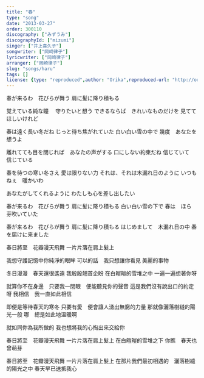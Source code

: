 ```yaml
---
title: "春"
type: "song"
date: "2013-03-27"
order: 300110
discography: ["みずうみ"]
discographyId: ["mizumi"]
singer: ["井上喜久子"]
songwriter: ["岡崎律子"]
lyricwriter: ["岡崎律子"]
arranger: ["岡崎律子"]
slug: "songs/haru"
tags: []
license: {type: "reproduced",author: "Orika",reproduced-url: "http://orikamushi.myweb.hinet.net",reproduced-website: "織歌蟲"}
---
```


春が来るわ　花びらが舞う 
肩に髪に降り積もる 

覚えている純な瞳　 守りたいと想う 
できるならば　きれいなものだけを 
見ててほしいけれど 

春は遠く長い冬だね 
じっと待ち焦がれていた 
白い白い雪の中で 
幾度　あなたを想うよ 

離れてても目を閉じれば　あなたの声がする 
口にしない約束だね 
信じていて　信じている 

春を待つの寒い冬さえ 
愛は限りない力 
それは、それは木漏れ日のように 
いつも　ねぇ　暖かいわ 

あなたがしてくれるように 
わたしも心を差し出したい 

春が来るわ　花びらが舞う 
肩に髪に降り積もる 
白い白い雪の下で 
春は　ほら　芽吹いていた

春が来るわ　花びらが舞う 
肩に髪に降り積もる 
はじめまして　木漏れ日の中 
春を届けに来ました 

春日將至　花瓣漫天飛舞
一片片落在肩上髮上

我想守護記憶中你純淨的眼眸
可以的話　我只想讓你看見
美麗的事物

冬日漫漫　春天還很遙遠
我殷殷翹首企盼
在白皚皚的雪堆之中
一遍一遍想著你呀

就算你不在身邊　只要我一閉眼　便能聽見你的聲音
這是我們沒有說出口的約定呀
我相信　我一直如此相信

即便是等待春天的寒冬
只要有愛　便會讓人湧出無窮的力量
那就像灑落樹縫的陽光一般
哪　總是如此地溫暖啊

就如同你為我所做的
我也想將我的心掏出來交給你

春日將至　花瓣漫天飛舞
一片片落在肩上髮上
在白皚皚的雪堆之下
你瞧　春天也曾萌芽

春日將至　花瓣漫天飛舞
一片片落在肩上髮上
在那片我們最初相遇的　灑落樹縫的陽光之中
春天早已送抵我心
